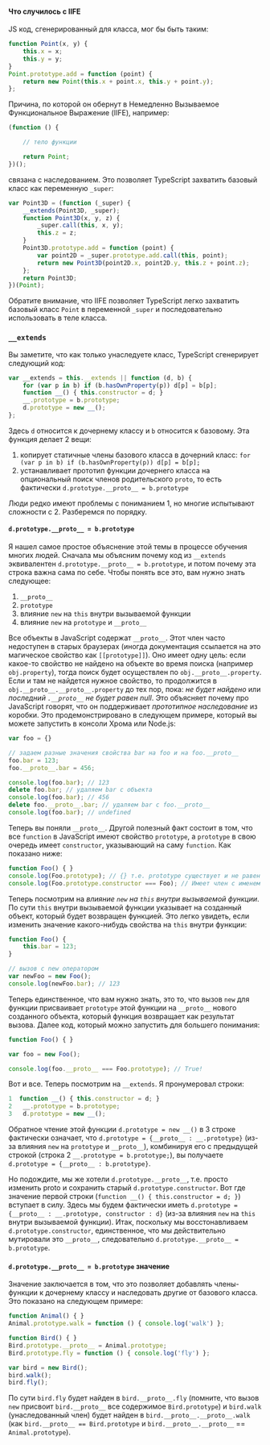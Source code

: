 #### Что случилось с IIFE
JS код, сгенерированный для класса, мог бы быть таким:
```ts
function Point(x, y) {
    this.x = x;
    this.y = y;
}
Point.prototype.add = function (point) {
    return new Point(this.x + point.x, this.y + point.y);
};
```

Причина, по которой он обернут в Немедленно Вызываемое Функциональное Выражение (IIFE), например:

```ts
(function () {

    // тело функции

    return Point;
})();
```

связана с наследованием. Это позволяет TypeScript захватить базовый класс как переменную `_super`:

```ts
var Point3D = (function (_super) {
    __extends(Point3D, _super);
    function Point3D(x, y, z) {
        _super.call(this, x, y);
        this.z = z;
    }
    Point3D.prototype.add = function (point) {
        var point2D = _super.prototype.add.call(this, point);
        return new Point3D(point2D.x, point2D.y, this.z + point.z);
    };
    return Point3D;
})(Point);
```

Обратите внимание, что IIFE позволяет TypeScript легко захватить базовый класс `Point` в переменной `_super` и последовательно использовать в теле класса.

### `__extends`
Вы заметите, что как только унаследуете класс, TypeScript сгенерирует следующий код:

```ts
var __extends = this.__extends || function (d, b) {
    for (var p in b) if (b.hasOwnProperty(p)) d[p] = b[p];
    function __() { this.constructor = d; }
    __.prototype = b.prototype;
    d.prototype = new __();
};
```
Здесь `d` относится к дочернему классу и `b` относится к базовому. Эта функция делает 2 вещи:
1. копирует статичные члены базового класса в дочерний класс:  `for (var p in b) if (b.hasOwnProperty(p)) d[p] = b[p];`
1. устанавливает прототип функции дочернего класса на опциональный поиск членов родительского `proto`, то есть фактически `d.prototype.__proto__ = b.prototype`

Люди редко имеют проблемы с пониманием 1, но многие испытывают сложности с 2. Разберемся по порядку.

#### `d.prototype.__proto__ = b.prototype`

Я нашел самое простое объяснение этой темы в процессе обучения многих людей. Сначала мы объясним почему код из `__extends` эквивалентен `d.prototype.__proto__ = b.prototype`, и потом почему эта строка важна сама по себе. Чтобы понять все это, вам нужно знать следующее:

1. `__proto__`
1. `prototype`
1. влияние `new` на `this` внутри вызываемой функции
1. влияние `new` на `prototype` и `__proto__`

Все объекты в JavaScript содержат `__proto__`. Этот член часто недоступен в старых браузерах (иногда документация ссылается на это магическое свойство как `[[prototype]]`). Оно имеет одну цель: если какое-то свойство не найдено на объекте во время поиска (например `obj.property`), тогда поиск будет осуществлен по `obj.__proto__.property`. Если и там не найдется нужное свойство, то  продолжится в `obj.__proto__.__proto__.property` до тех пор, пока: *не будет найдено* или *последний `.__proto__` не будет равен null*. Это объясняет почему про JavaScript говорят, что он поддерживает *прототипное наследование* из коробки. Это продемонстрировано в следующем примере, который вы можете запустить в консоли Хрома или Node.js:

```ts
var foo = {}

// задаем разные значения свойства bar на foo и на foo.__proto__
foo.bar = 123;
foo.__proto__.bar = 456;

console.log(foo.bar); // 123
delete foo.bar; // удаляем bar с объекта
console.log(foo.bar); // 456
delete foo.__proto__.bar; // удаляем bar c foo.__proto__
console.log(foo.bar); // undefined
```

Теперь вы поняли `__proto__`. Другой полезный факт состоит в том, что все `function` в JavaScript имеют свойство `prototype`, а `prototype` в свою очередь имеет `constructor`, указывающий на саму `function`. Как показано ниже:

```ts
function Foo() { }
console.log(Foo.prototype); // {} т.е. prototype существует и не равен undefined
console.log(Foo.prototype.constructor === Foo); // Имеет член с именем `constructor`, ссылающийся на саму функцию
```

Теперь посмотрим на *влияние `new` на `this` внутри вызываемой функции*. По сути `this` внутри вызываемой функции указывает на созданный объект, который будет возвращен функцией. Это легко увидеть, если изменить значение какого-нибудь свойства на `this` внутри функции:

```ts
function Foo() {
    this.bar = 123;
}

// вызов с new оператором
var newFoo = new Foo();
console.log(newFoo.bar); // 123
```

Теперь единственное, что вам нужно знать, это то, что вызов `new` для функции присваивает `prototype` этой функции на `__proto__` нового созданного объекта, который функция возвращает как результат вызова. Далее код, который можно запустить для большего понимания:

```ts
function Foo() { }

var foo = new Foo();

console.log(foo.__proto__ === Foo.prototype); // True!
```

Вот и все. Теперь посмотрим на `__extends`. Я пронумеровал строки:

```ts
1  function __() { this.constructor = d; }
2   __.prototype = b.prototype;
3   d.prototype = new __();
```

Обратное чтение этой функции `d.prototype = new __()` в 3 строке фактически означает, что `d.prototype = {__proto__ : __.prototype}` (из-за влияния `new` на `prototype` и `__proto__`), комбинируя его с предыдущей строкой (строка 2 `__.prototype = b.prototype;`), вы получаете `d.prototype = {__proto__ : b.prototype}`.

Но подождите, мы же хотели `d.prototype.__proto__`, т.е. просто изменить proto и сохранить старый `d.prototype.constructor`. Вот где значение первой строки (`function __() { this.constructor = d; }`) вступает в силу.  Здесь мы будем фактически иметь `d.prototype = {__proto__ : __.prototype, constructor : d}` (из-за влияния `new` на `this` внутри вызываемой функции). Итак, поскольку мы восстонавливаем `d.prototype.constructor`, единственное, что мы действительно мутировали это `__proto__`, следовательно `d.prototype.__proto__ = b.prototype`.

#### `d.prototype.__proto__ = b.prototype` значение

Значение заключается в том, что это позволяет добавлять члены-функции к дочернему классу и наследовать другие от базового класса. Это показано на следующем примере:

```ts
function Animal() { }
Animal.prototype.walk = function () { console.log('walk') };

function Bird() { }
Bird.prototype.__proto__ = Animal.prototype;
Bird.prototype.fly = function () { console.log('fly') };

var bird = new Bird();
bird.walk();
bird.fly();
```

По сути `bird.fly` будет найден в `bird.__proto__.fly` (помните, что вызов `new` присвоит `bird.__proto__` все содержимое `Bird.prototype`) и `bird.walk` (унаследованный член) будет найден в `bird.__proto__.__proto__.walk` (как `bird.__proto__ == Bird.prototype` и `bird.__proto__.__proto__` == `Animal.prototype`).
